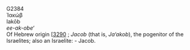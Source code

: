 G2384  
Ἰακώβ  
Iakōb  
*ee-ak-obe‘*  
Of Hebrew origin \[[3290](h3290) ; *Jacob* (that is, *Ja‘akob*), the
pogenitor of the Israelites; also an Israelite: - Jacob.  

